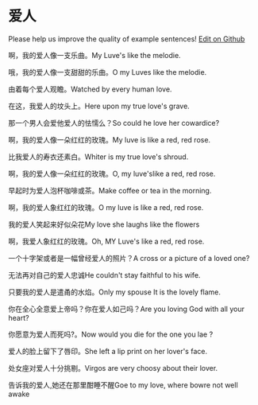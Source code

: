 # 爱人

Please help us improve the quality of example sentences! [Edit on Github](https://github.com/jiyushe/jiyu-example-sentence-source/blob/main/chinese/airen.md)

<p><span class="chinese">啊，我的爱人像一支乐曲。</span><span class="english">My Luve's like the melodie.</span></p>

<p><span class="chinese">哦，我的爱人像一支甜甜的乐曲。</span><span class="english">O my Luves like the melodie.</span></p>

<p><span class="chinese">由着每个爱人观瞻。</span><span class="english">Watched by every human love.</span></p>

<p><span class="chinese">在这，我爱人的坟头上。</span><span class="english">Here upon my true love's grave.</span></p>

<p><span class="chinese">那一个男人会爱他爱人的怯懦么？</span><span class="english">So could he love her cowardice?</span></p>

<p><span class="chinese">啊，我的爱人像一朵红红的玫瑰。</span><span class="english">My luve is like a red, red rose.</span></p>

<p><span class="chinese">比我爱人的寿衣还素白。</span><span class="english">Whiter is my true love's shroud.</span></p>

<p><span class="chinese">啊，我的爱人像一朵红红的玫瑰。</span><span class="english">O, my luve'slike a red, red rose.</span></p>

<p><span class="chinese">早起时为爱人泡杯咖啡或茶。</span><span class="english">Make coffee or tea in the morning.</span></p>

<p><span class="chinese">啊，我的爱人象红红的玫瑰。</span><span class="english">O my luve is like a red, red rose.</span></p>

<p><span class="chinese">我的爱人笑起来好似朵花</span><span class="english">My love she laughs like the flowers</span></p>

<p><span class="chinese">啊，我爱人象红红的玫瑰。</span><span class="english">Oh, MY Luve's like a red, red rose.</span></p>

<p><span class="chinese">一个十字架或者是一幅曾经爱人的照片？</span><span class="english">A cross or a picture of a loved one?</span></p>

<p><span class="chinese">无法再对自己的爱人忠诚</span><span class="english">He couldn't stay faithful to his wife.</span></p>

<p><span class="chinese">只要我的爱人是遣甬的水焰。</span><span class="english">Only my spouse It is the lovely flame.</span></p>

<p><span class="chinese">你在全心全意爱上帝吗？你在爱人如己吗？</span><span class="english">Are you loving God with all your heart?</span></p>

<p><span class="chinese">你愿意为爱人而死吗?。</span><span class="english">Now would you die for the one you lae ?</span></p>

<p><span class="chinese">爱人的脸上留下了唇印。</span><span class="english">She left a lip print on her lover's face.</span></p>

<p><span class="chinese">处女座对爱人十分挑剔。</span><span class="english">Virgos are very choosy about their lover.</span></p>

<p><span class="chinese">告诉我的爱人,她还在那里酣睡不醒</span><span class="english">Goe to my love, where bowre not well awake</span></p>

